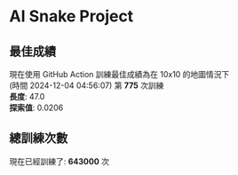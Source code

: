 
# AI Snake Project

## **最佳成績**














































現在使用 GitHub Action 訓練最佳成績為在 10x10 的地圖情況下  
(時間 2024-12-04 04:56:07) 第 **775** 次訓練  
**長度**: 47.0  
**探索值**: 0.0206





























































































## 總訓練次數
現在已經訓練了: **643000** 次
